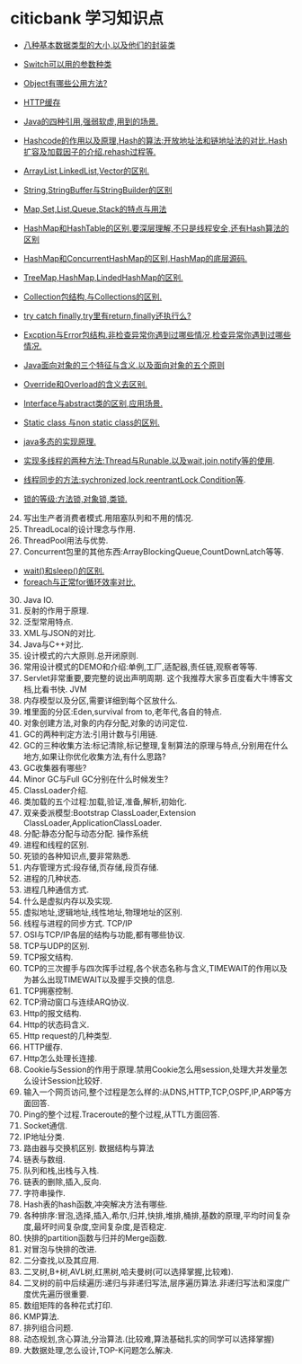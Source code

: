 # citicbank 学习知识点
- [八种基本数据类型的大小,以及他们的封装类](study/1.md)
- [Switch可以用的参数种类](study/2.md)
- [Object有哪些公用方法?](study/3.md)
- [HTTP缓存](study/4.md)
- [Java的四种引用,强弱软虚,用到的场景.](study/5.md)
- [Hashcode的作用以及原理,Hash的算法:开放地址法和链地址法的对比.Hash扩容及加载因子的介绍.rehash过程等.](study/6.md)
- [ArrayList,LinkedList,Vector的区别.](study/7.md)    
- [String,StringBuffer与StringBuilder的区别](study/8.md)
- [Map,Set,List,Queue,Stack的特点与用法](study/9.md)
- [HashMap和HashTable的区别.要深层理解,不只是线程安全,还有Hash算法的区别](study/10.md)
- [HashMap和ConcurrentHashMap的区别,HashMap的底层源码.](study/11.md)
- [TreeMap,HashMap,LindedHashMap的区别.](study/12.md)
- [Collection包结构,与Collections的区别.](study/13.md)
- [try catch finally,try里有return,finally还执行么?](study/14.md)
- [Excption与Error包结构.非检查异常你遇到过哪些情况,检查异常你遇到过哪些情况.](study/15.md)
- [Java面向对象的三个特征与含义.以及面向对象的五个原则](study/16.md)
- [Override和Overload的含义去区别.](study/17.md)
- [Interface与abstract类的区别,应用场景.](study/18.md)

- [Static class 与non static class的区别.](study/19.md)
- [java多态的实现原理.](study/20.md)
- [实现多线程的两种方法:Thread与Runable.以及wait,join,notify等的使用](study/21.md).
- [线程同步的方法:sychronized,lock,reentrantLock,Condition等](study/22.md).
- [锁的等级:方法锁,对象锁,类锁.](study/23.md)

24. 写出生产者消费者模式.用阻塞队列和不用的情况.
25. ThreadLocal的设计理念与作用.
26. ThreadPool用法与优势.
27. Concurrent包里的其他东西:ArrayBlockingQueue,CountDownLatch等等.

- [wait()和sleep()的区别.](study/28.md)
- [foreach与正常for循环效率对比.](study/29.md)

30. Java IO.
31. 反射的作用于原理.
32. 泛型常用特点.
33. XML与JSON的对比.
34. Java与C\++对比.
35. 设计模式的六大原则.总开闭原则.
36. 常用设计模式的DEMO和介绍:单例,工厂,适配器,责任链,观察者等等.
37. Servlet非常重要,要完整的说出声明周期.
这个我推荐大家多百度看大牛博客文档,比看书快.
JVM
1. 内存模型以及分区,需要详细到每个区放什么.
2. 堆里面的分区:Eden,survival from to,老年代,各自的特点.
3. 对象创建方法,对象的内存分配,对象的访问定位.
4. GC的两种判定方法:引用计数与引用链.
5. GC的三种收集方法:标记清除,标记整理,复制算法的原理与特点,分别用在什么地方,如果让你优化收集方法,有什么思路?
6. GC收集器有哪些?
7. Minor GC与Full GC分别在什么时候发生?
8. ClassLoader介绍.
9. 类加载的五个过程:加载,验证,准备,解析,初始化.
10. 双亲委派模型:Bootstrap ClassLoader,Extension ClassLoader,ApplicationClassLoader.
11. 分配:静态分配与动态分配.
操作系统
1. 进程和线程的区别.
2. 死锁的各种知识点,要非常熟悉.
3. 内存管理方式:段存储,页存储,段页存储.
4. 进程的几种状态.
5. 进程几种通信方式.
6. 什么是虚拟内存以及实现.
7. 虚拟地址,逻辑地址,线性地址,物理地址的区别.
8. 线程与进程的同步方式.
TCP/IP
1. OSI与TCP/IP各层的结构与功能,都有哪些协议.
2. TCP与UDP的区别.
3. TCP报文结构.
4. TCP的三次握手与四次挥手过程,各个状态名称与含义,TIMEWAIT的作用以及为甚么出现TIMEWAIT以及握手交换的信息.
5. TCP拥塞控制.
6. TCP滑动窗口与连续ARQ协议.
7. Http的报文结构.
8. Http的状态码含义.
9. Http request的几种类型.
10. HTTP缓存.
11. Http怎么处理长连接.
12. Cookie与Session的作用于原理.禁用Cookie怎么用session,处理大并发量怎么设计Session比较好.
13. 输入一个网页访问,整个过程是怎么样的:从DNS,HTTP,TCP,OSPF,IP,ARP等方面回答.
14. Ping的整个过程.Traceroute的整个过程,从TTL方面回答.
15. Socket通信.
16. IP地址分类.
17. 路由器与交换机区别.
数据结构与算法
1. 链表与数组.
2. 队列和栈,出栈与入栈.
3. 链表的删除,插入,反向.
4. 字符串操作.
5. Hash表的hash函数,冲突解决方法有哪些.
6. 各种排序:冒泡,选择,插入,希尔,归并,快排,堆排,桶排,基数的原理,平均时间复杂度,最坏时间复杂度,空间复杂度,是否稳定.
7. 快排的partition函数与归并的Merge函数.
8. 对冒泡与快排的改进.
9. 二分查找,以及其应用.
10. 二叉树,B+树,AVL树,红黑树,哈夫曼树(可以选择掌握,比较难).
11. 二叉树的前中后续遍历:递归与非递归写法,层序遍历算法.非递归写法和深度广度优先遍历很重要.
12. 数组矩阵的各种花式打印.
13. KMP算法.
14. 排列组合问题.
15. 动态规划,贪心算法,分治算法.(比较难,算法基础扎实的同学可以选择掌握)
16. 大数据处理,怎么设计,TOP-K问题怎么解决.
